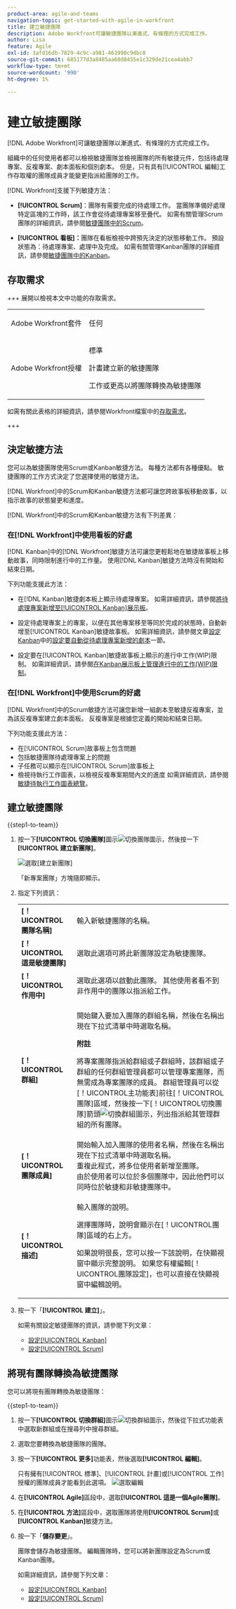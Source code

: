 ```yaml
---
product-area: agile-and-teams
navigation-topic: get-started-with-agile-in-workfront
title: 建立敏捷團隊
description: Adobe Workfront可讓敏捷團隊以漸進式、有條理的方式完成工作。
author: Lisa
feature: Agile
exl-id: 3afd16db-7829-4c9c-a981-461990c9dbc8
source-git-commit: 685177d3a8485aa60d8455e1c329de21cea4abb7
workflow-type: tm+mt
source-wordcount: '990'
ht-degree: 1%

---
```


# 建立敏捷團隊

<!--Audited: 01/2024-->

[!DNL Adobe Workfront]可讓敏捷團隊以漸進式、有條理的方式完成工作。

組織中的任何使用者都可以檢視敏捷團隊並檢視團隊的所有敏捷元件，包括待處理專案、反複專案、劇本面板和個別劇本。 但是，只有具有[!UICONTROL 編輯]工作存取權的團隊成員才能變更指派給團隊的工作。

[!DNL Workfront]支援下列敏捷方法：

* **[!UICONTROL Scrum]**：團隊有需要完成的待處理工作。 當團隊準備好處理特定區塊的工作時，該工作會從待處理專案移至疊代。 如需有關管理Scrum團隊的詳細資訊，請參閱[敏捷團隊中的Scrum](../../agile/use-scrum-in-an-agile-team/scrum-in-an-agile-team.md)。

* **[!UICONTROL 看板]：**&#x200B;團隊在看板檢視中跨預先決定的狀態移動工作。 預設狀態為：待處理專案、處理中及完成。 如需有關管理Kanban團隊的詳細資訊，請參閱[敏捷團隊中的Kanban](../../agile/use-kanban-in-an-agile-team/using-kanban-in-an-agile-team.md)。

## 存取需求

+++ 展開以檢視本文中功能的存取需求。

<table style="table-layout:auto"> 
 <col> 
 </col> 
 <col> 
 </col> 
 <tbody> 
  <tr> 
   <td role="rowheader">Adobe Workfront套件</td> 
   <td> <p>任何</p> </td> 
  </tr> 
  <tr> 
   <td role="rowheader">Adobe Workfront授權</td> 
   <td> <p>標準</p>
   <p>計畫建立新的敏捷團隊</p>
  <p>工作或更高以將團隊轉換為敏捷團隊</p> </td> 
  </tr> 
 </tbody> 
</table>

如需有關此表格的詳細資訊，請參閱Workfront檔案中的[存取需求](/help/quicksilver/administration-and-setup/add-users/access-levels-and-object-permissions/access-level-requirements-in-documentation.md)。

+++

## 決定敏捷方法

您可以為敏捷團隊使用Scrum或Kanban敏捷方法。 每種方法都有各種優點。 敏捷團隊的工作方式決定了您選擇使用的敏捷方法。

[!DNL Workfront]中的Scrum和Kanban敏捷方法都可讓您跨故事板移動故事，以指示故事的狀態變更和進度。

[!DNL Workfront]中的Scrum和Kanban敏捷方法有下列差異：

### 在[!DNL Workfront]中使用看板的好處

[!DNL Kanban]中的[!DNL Workfront]敏捷方法可讓您更輕鬆地在敏捷故事板上移動故事，同時限制進行中的工作量。 使用[!DNL Kanban]敏捷方法時沒有開始和結束日期。

下列功能支援此方法：

* 在[!DNL Kanban]敏捷劇本板上顯示待處理專案。
如需詳細資訊，請參閱[將待處理專案新增至[!UICONTROL Kanban]展示板](../../agile/use-kanban-in-an-agile-team/view-the-backlog-on-the-kanban-board.md)。

* 設定待處理專案上的專案，以便在其他專案移至等同於完成的狀態時，自動新增至[!UICONTROL Kanban]敏捷故事板。
如需詳細資訊，請參閱文章[設定Kanban](../../agile/get-started-with-agile-in-workfront/configure-kanban.md#configur5)中的[設定要自動從待處理專案新增的劇本](../../agile/get-started-with-agile-in-workfront/configure-kanban.md)一節。

* 設定要在[!UICONTROL Kanban]敏捷故事板上顯示的進行中工作(WIP)限制。
如需詳細資訊，請參閱[在Kanban展示板上管理進行中的工作(WIP)限制](../../agile/use-kanban-in-an-agile-team/work-in-progress-limit-on-the-kanban-board.md)。

### 在[!DNL Workfront]中使用Scrum的好處

[!DNL Workfront]中的Scrum敏捷方法可讓您新增一組劇本至敏捷反複專案，並為該反複專案建立劇本面板。 反複專案是根據您定義的開始和結束日期。

下列功能支援此方法：

* 在[!UICONTROL Scrum]故事板上包含問題
* 包括敏捷團隊待處理專案上的問題
* 子任務可以顯示在[!UICONTROL Scrum]故事板上
* 檢視待執行工作圖表，以檢視反複專案期間內文的進度
如需詳細資訊，請參閱[敏捷待執行工作圖表總覽](../../agile/use-scrum-in-an-agile-team/burndown/burndown-chart-overview.md)。

## 建立敏捷團隊

{{step1-to-team}}

1. 按一下&#x200B;**[!UICONTROL 切換團隊]**&#x200B;圖示![切換團隊圖示](assets/switch-team-icon.png)，然後按一下&#x200B;**[!UICONTROL 建立新團隊]**。

   ![選取[建立新團隊]](assets/create-new-team.png)

   「新專案團隊」方塊隨即顯示。

1. 指定下列資訊：

   <table style="table-layout:auto"> 
    <col> 
    <col> 
    <tbody> 
     <tr> 
      <td role="rowheader"><strong>[！UICONTROL團隊名稱]</strong> </td> 
      <td>輸入新敏捷團隊的名稱。</td> 
     </tr> 
     <tr> 
      <td role="rowheader"><strong>[！UICONTROL這是敏捷團隊]</strong> </td> 
      <td>選取此選項可將此新團隊設定為敏捷團隊。</td> 
     </tr>

   <tr> 
      <td role="rowheader"><strong>[！UICONTROL作用中]</strong> </td> 
      <td>選取此選項以啟動此團隊。 其他使用者看不到非作用中的團隊以指派給工作。 </td> 
     </tr>


   <tr data-mc-conditions="QuicksilverOrClassic.Quicksilver"> 
      <td role="rowheader"><strong>[！UICONTROL群組]</strong> </td> 
      <td> <p>開始鍵入要加入團隊的群組名稱，然後在名稱出現在下拉式清單中時選取名稱。</p> <p><b>附註</b></p> <p> 將專案團隊指派給群組或子群組時，該群組或子群組的任何群組管理員都可以管理專案團隊，而無需成為專案團隊的成員。 群組管理員可以從[！UICONTROL主功能表]前往[！UICONTROL團隊]區域，然後按一下[！UICONTROL切換團隊]箭頭<img src="assets/switch-team-icon.png" alt="切換群組圖示">，列出指派給其管理群組的所有團隊。</p> </td> 
     </tr> 
     <tr> 
      <td role="rowheader"><strong>[！UICONTROL團隊成員]</strong> </td> 
      <td>開始輸入加入團隊的使用者名稱，然後在名稱出現在下拉式清單中時選取名稱。<br>重複此程式，將多位使用者新增至團隊。<br>由於使用者可以位於多個團隊中，因此他們可以同時位於敏捷和非敏捷團隊中。</td> 
     </tr> 
     <tr> 
      <td role="rowheader"><strong>[！UICONTROL描述]</strong> </td> 
      <td><p>輸入團隊的說明。</p> <p>選擇團隊時，說明會顯示在[！UICONTROL團隊]區域的右上方。</p>
      <p>如果說明很長，您可以按一下該說明，在快顯視窗中顯示完整說明。 如果您有權編輯[！UICONTROL團隊設定]，也可以直接在快顯視窗中編輯說明。</p></td>
     </tr> 
    </tbody> 
   </table>

1. 按一下「**[!UICONTROL 建立]**」。

   如需有關設定敏捷團隊的資訊，請參閱下列文章：

   * [設定[!UICONTROL Kanban]](../../agile/get-started-with-agile-in-workfront/configure-kanban.md)
   * [設定[!UICONTROL Scrum]](../../agile/get-started-with-agile-in-workfront/configure-scrum.md)

## 將現有團隊轉換為敏捷團隊

您可以將現有團隊轉換為敏捷團隊：

{{step1-to-team}}

1. 按一下&#x200B;**[!UICONTROL 切換群組]**&#x200B;圖示![切換群組圖示](assets/switch-team-icon.png)，然後從下拉式功能表中選取新群組或在搜尋列中搜尋群組。

1. 選取您要轉換為敏捷團隊的團隊。
1. 按一下&#x200B;**[!UICONTROL 更多]**&#x200B;功能表，然後選取&#x200B;**[!UICONTROL 編輯]**。

   只有擁有[!UICONTROL 標準]、[!UICONTROL 計畫]或[!UICONTROL 工作]授權的團隊成員才能看到此選項。
   ![選取編輯](assets/edit-team-settings.png)

1. 在&#x200B;**[!UICONTROL Agile]**&#x200B;區段中，選取&#x200B;**[!UICONTROL 這是一個Agile團隊]**。

1. 在&#x200B;**[!UICONTROL 方法]**&#x200B;區段中，選取團隊將使用&#x200B;**[!UICONTROL Scrum]**&#x200B;或&#x200B;**[!UICONTROL Kanban]**&#x200B;敏捷方法。

1. 按一下「**儲存變更**」。

   團隊會儲存為敏捷團隊。 編輯團隊時，您可以將新團隊設定為Scrum或Kanban團隊。

   如需詳細資訊，請參閱下列文章：

   * [設定[!UICONTROL Kanban]](../../agile/get-started-with-agile-in-workfront/configure-kanban.md)
   * [設定[!UICONTROL Scrum]](../../agile/get-started-with-agile-in-workfront/configure-scrum.md)
